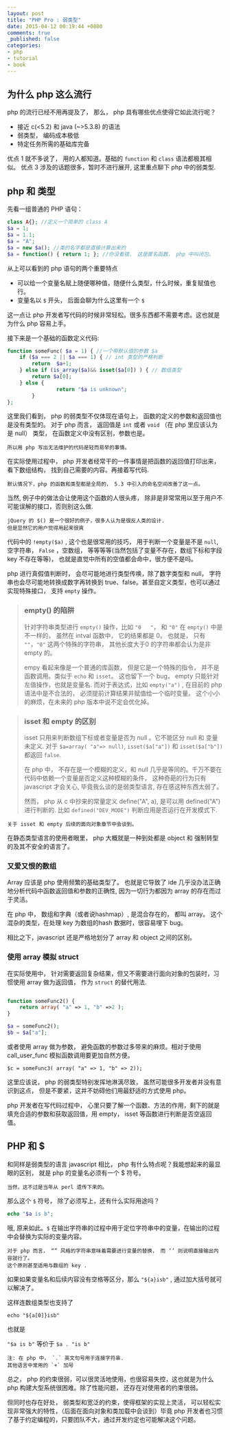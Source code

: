 ```yaml
---
layout: post
title: "PHP Pro : 弱类型"
date: 2015-04-12 00:19:44 +0800
comments: true
_published: false
categories: 
- php
- tutorial
- book
---
```


## 为什么 php 这么流行

php 的流行已经不用再提及了， 那么， php 具有哪些优点使得它如此流行呢？

* 接近 c(<5.2) 和 java (~>5.3.8) 的语法
* 弱类型， 编码成本极低
* 特定任务所需的基础库完备

优点 1 就不多说了， 用的人都知道。基础的 `function` 和 `class` 语法都极其相似。
优点 3 涉及的话题很多，暂时不进行展开, 这里重点聊下 php 中的弱类型.

## php 和 类型

先看一组普通的 PHP 语句：

```php
class A{}; //定义一个简单的 class A
$a = 1;
$a = 1.1;
$a = "A";
$a = new $a(); //类的名字都是直接计算出来的
$a = function() { return 1; }; //你没看错， 这是匿名函数， php 中叫闭包。
```

从上可以看到的 php 语句的两个重要特点

* 可以给一个变量名赋上随便哪种值，随便什么类型，什么时候，重复赋值也行。
* 变量名以 `$` 开头， 后面会聊为什么这里有一个 `$`

这一点让 php 开发者写代码的时候非常轻松。很多东西都不需要考虑。这也就是为什么 php 容易上手。

接下来是一个基础的函数定义代码:

```php
function someFunc( $a = 1) { //一个带默认值的参数 $a
	if ($a === 2 || $a === 1) { // int 类型的严格判断
		return  $a+1;
	} else if (is_array($a)&& isset($a[0]) ) { // 数组类型
		return $a[0];
	} else {
                return "$a is unknown";
        }
};
```
这里我们看到， php 的弱类型不仅体现在语句上， 函数的定义的参数和返回值也是没有类型的。 对于 php 而言， 返回值是 `int` 或者 `void` （在 php 里应该认为是 null） 类型， 在函数定义中没有区别，参数也是。

    所以用 php 写出无法维护的代码是轻而易举的事情。

在实际使用过程中， php 开发者经常干的一件事情是把函数的返回值打印出来，看下数组结构， 找到自己需要的内容。再接着写代码.

    默认情况下，php 的函数和类型都是全局的， 5.3 中引入的命名空间改善了这一点。

当然, 例子中的做法会让使用这个函数的人很头疼， 除非是非常常用以至于用户不可能误解的接口，否则别这么做.

    jQuery 的 $() 是一个很好的例子，很多人认为是很反人类的设计.
    但是显然它的用户觉得用起来很爽

代码中的 ``!empty($a)`` , 这个也是很常用的技巧， 用于判断一个变量是不是 `null`, 空字符串， `False` ，空数组， 等等等等(当然包括了变量不存在，数组下标和字段 key 不存在等等)， 也就是直觉中所有的空值都会命中，很方便不是吗。

php 进行真假值判断时， 会尽可能地进行类型传唤，除了数字类型和 null， 字符串也会尽可能地转换成数字再转换到 true、false。甚至自定义类型，也可以通过实现特殊接口， 支持 `empty` 操作。 

> ### empty() 的陷阱
>
> 针对字符串类型进行 `empty()` 操作，比如 ``"0   "``， 和 ``"0"`` 在 `empty()` 中是不一样的， 虽然在 intval 函数中， 它的结果都是 0。 也就是， 只有 ``""``，``"0"`` 这两个特殊的字符串， 其他长度大于0 的字符串都会认为是非 empty 的。
>
> empy 看起来像是一个普通的库函数， 但是它是一个特殊的指令， 并不是函数调用。类似于 `echo` 和 `isset`。 这也留下一个 bug， empty 只能针对左值操作，也就是变量名.
> 而对于表达式，比如 `empty("a")` , 在目前的 php 语法中是不合法的， 必须提前计算结果并赋值给一个临时变量。 这个小小的麻烦，在未来的 php 版本中说不定会优化掉。


> ### isset 和 empty 的区别
>
> isset 只用来判断数组下标或者变量是否为 null 。它不能区分 null 和 变量未定义.
> 对于 `$a=array( "a"=> null)`, `isset($a["a"])` 和 `isset($a["b"])` 都返回 `false`.
>
> 在 php 中， 不存在是一个模糊的定义，和 null 几乎是等同的。千万不要在代码中依赖一个变量是否定义这种模糊的条件， 这种奇葩的行为只有 javascript 才会关心, 毕竟我么谈的是弱类型语言, 存在感这种东西太弱了。
>
> 然而， php 从 c 中抄来的常量定义 define("A", a), 是可以用 defined("A") 进行判断的.
> 比如 `defined("DEV_MODE")` 判断应用是否运行在开发模式下.

    关于 isset 和 empty 后续的面向对象章节中会谈到。

在静态类型语言的使用者眼里， php 大概就是一种到处都是 object 和 强制转型的及其不安全的语言了。

### 又爱又恨的数组

Array 应该是 php 使用频繁的基础类型了。 也就是它导致了 ide 几乎没办法正确地分析代码中函数返回值和参数的正确性, 因为一切行为都因为 array 的存在而过于灵活。

在 php 中， 数组和字典（或者说hashmap）, 是混合存在的， 都叫 array。 这个混杂的类型，在处理 key 为数组的hash 数据时，很容易埋下 bug。

相比之下，javascript 还是严格地划分了 array 和 object 之间的区别。

### 使用 array 模拟 struct

在实际使用中， 针对需要返回复杂结果，但又不需要进行面向对象的包装时，习惯使用 array 做为返回值， 作为 `struct` 的替代用法.

```php

function someFunc2() {
	return array( "a" => 1, "b" =>2 );
}

$a = someFunc2(); 
$b = $a["a"];
```

或者使用 array 做为参数， 避免函数的参数过多带来的麻烦。相对于使用 call_user_func 模拟函数调用要更加自然方便。

``$c = someFunc3( array( "a" => 1, "b" => 2));``

这里应该说， php 的弱类型特别发挥地淋漓尽致， 虽然可能很多开发者并没有意识到这点， 但是不要紧，这并不妨碍他们用最舒适的方式使用 php。

 php 开发者在写代码过程中， 心里只要了解一个函数、方法的作用，剩下的就是填充合适的参数和获取返回值，用 empty， isset 等函数进行判断是否空返回值。

## PHP 和 $

和同样是弱类型的语言 javascript 相比， php 有什么特点呢？我能想起来的最显眼的区别， 就是 php 的变量名必须有一个 $ 符号。

    当然，这不过是当年从 perl 遗传下来的。

那么这个 `$` 符号， 除了必须写上，还有什么实际用途吗？

```php
echo "$a is b";
```

哦, 原来如此。`$` 在输出字符串的过程中用于定位字符串中的变量，在输出的过程中会替换为实际的变量内容。

    对于 php 而言， “” 风格的字符串意味着需要进行变量的替换， 而 ‘’ 则说明直接输出内容就行了。
    这个原则甚至适用与数组的 key .

如果如果变量名和后续内容没有空格等区分，那么 ``"${a}isb"`` , 通过加大括号就可以解决了。

这样连数组类型也支持了  

``echo "${a[0]}isb"``

也就是

``"$a is b"`` 等价于 ``$a . "is b"``

    注: 在 php 中， `.` 英文句号用于连接字符串.
    其他语言中常用的 `+` 加号

总之， php 的约束很弱，可以很灵活地使用，也很容易失控，这也就是为什么 php 构建大型系统很困难。除了性能问题， 还存在对使用者的约束很弱。

但同时也存在好处， 弱类型和宽泛的约束，使得框架的实现上灵活， 可以轻松实现非常强大的特性，（后面在面向对象和类加载中会谈到）毕竟 php 开发者也习惯了基于约定编程的，只要团队不大，通过开发约定也可能解决这个问题。

